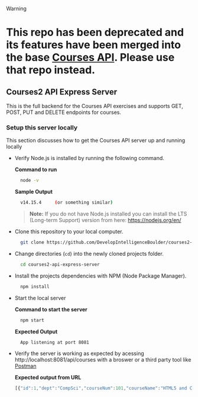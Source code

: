> [!WARNING]  
> # This repo has been **deprecated** and its features have been merged into the base [Courses API](https://github.com/DevelopIntelligenceBoulder/courses-api-express-server). Please use that repo instead.

## Courses2 API Express Server
This is the full backend for the Courses API exercises and supports GET, POST, PUT and DELETE endpoints for courses.

### Setup this server locally
This section discusses how to get the Courses API server up and running locally

- Verify Node.js is installed by running the following command.
  
  **Command to run**
  ```bash
    node -v
  ```
  **Sample Output**
  ```bash
    v14.15.4     (or something similar)
  ```

  > **Note:** If you do not have Node.js installed you can install the LTS (Long-term Support) version from here: https://nodejs.org/en/

- Clone this repository to your local computer.

  ```bash
    git clone https://github.com/DevelopIntelligenceBoulder/courses2-api-express-server
  ```

- Change directories (`cd`) into the newly cloned projects folder.

  ```bash
    cd courses2-api-express-server
  ```

- Install the projects dependencies with NPM (Node Package Manager).
  
  ```bash
    npm install
  ```

- Start the local server

  **Command to start the server**
  ```bash
    npm start
  ```

  **Expected Output**
  ```bash
    App listening at port 8081
  ```

- Verify the server is working as expected by acessing http://localhost:8081/api/courses with a broswer or a third party tool like [Postman](https://www.postman.com/)

  **Expected output from URL**
  ```js
  [{"id":1,"dept":"CompSci","courseNum":101,"courseName":"HTML5 and CSS3","instructor":"Rob","startDate":"July 8","numDays":10},{"id":2,"dept":"CompSci","courseNum":102,"courseName":"JavaScript","instructor":"Dana","startDate":"July 22","numDays":35},{"id":3,"dept":"CompSci","courseNum":201,"courseName":"Angular","instructor":"Rob","startDate":"Sep 9","numDays":15},{"id":4,"dept":"CompSci","courseNum":301,"courseName":"Java","instructor":"Maaike","startDate":"Oct 1","numDays":15},{"id":5,"dept":"CompSci","courseNum":302,"courseName":"C#","instructor":"Dana","startDate":"Oct 1","numDays":15},{"id":6,"dept":"CompSci","courseNum":401,"courseName":"Java Spring Boot","instructor":"Maaike","startDate":"Nov 1","numDays":15},{"id":7,"dept":"CompSci","courseNum":202,"courseName":".NET Web API","instructor":"Dana","startDate":"Nov 1","numDays":15},{"id":8,"dept":"Math","courseNum":"101","courseName":"Algebra","instructor":"Zephaniah","startDate":"Sep 15","numDays":10},{"id":9,"dept":"Math","courseNum":"201","courseName":"Statistics","instructor":"Elisha","startDate":"Oct 15","numDays":10},{"id":10,"dept":"English","courseNum":"101","courseName":"Composition","instructor":"Natalie","startDate":"Aug 1","numDays":5},{"id":11,"dept":"English","courseNum":"201","courseName":"Creative Fiction","instructor":"Siddalee","startDate":"Sep 1","numDays":6},{"id":12,"dept":"English","courseNum":"202","courseName":"Playwriting","instructor":"Ezra","startDate":"Oct 1","numDays":5},{"id":13,"dept":"Finance","courseNum":"101","courseName":"Basic Finance","instructor":"Pursalane","startDate":"Jun 1","numDays":5},{"id":14,"dept":"Finance","courseNum":"201","courseName":"Basics of Stocktrading","instructor":"Ian","startDate":"Dec 1","numDays":5},{"id":15,"dept":"Finance","courseNum":"301","courseName":"Entrepreneurship","instructor":"Zachary","startDate":"May","numDays":5},{"id":16,"dept":"Finance","courseNum":"401","courseName":"Tax Laws","instructor":"Brittany","startDate":"Aug 1","numDays":5}]
  ```

